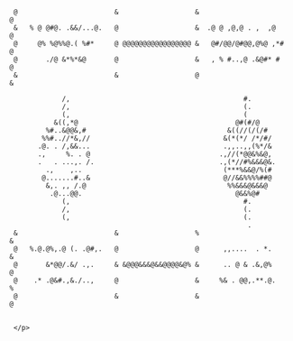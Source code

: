 <p style="text-align: center;">                                                                                
                                                                                
     @                        &                   &                        @    
     &   % @ @#@. .&&/...@.   @                   &  .@ @ ,@,@ . ,  ,@     @    
     @     @% %@%%@.( %#*     @ @@@@@@@@@@@@@@@@@ &   @#/@@/@#@@,@%@ ,*#   @    
     @       ./@ &*%*&@       @                   &   , % #..,@ .&@#* #    @    
     &                        &                   @                        &    
                                                                                
                 /,                                           #.                
                 /,                                           (.                
                 (,                                           (                 
               &((,*@                                       @#(#/@              
             %#..&@@&,#                                   &((//(/(/#            
            %%#..//*&,//                                 &(*(*/ /*/#/           
           .@. . /,&&...                                 .,,..,,(%*/&           
           .,     %. . @                                .,//(*@@&%&@,           
           .   . ...,. /.                               .,(*//#%&&&@&.          
             .,    ,..                                   (***%&&@/%(#           
            @.......#..&                                 @//&&%%%%##@           
             &,. ,, /.@                                   %%&&&@&&&@            
              .@...@@.                                      @&&%@#              
                 (,                                           #.                
                 /,                                           (.                
                 (,                                           (.                
                                                               .                
     &                        &                   %                        &    
     @   %.@.@%,.@ (. .@#,.   @                   @      ,,....  . *.      &    
     @       &*@@/.&/ .,.     & &@@@&&&@&&@@@@&@% &      .. @ & .&,@%      @    
     @    .* .@&#.,&./..,     @                   &     %& . @@,.**.@.     %    
     @                        &                   &                        @   


     </p>

